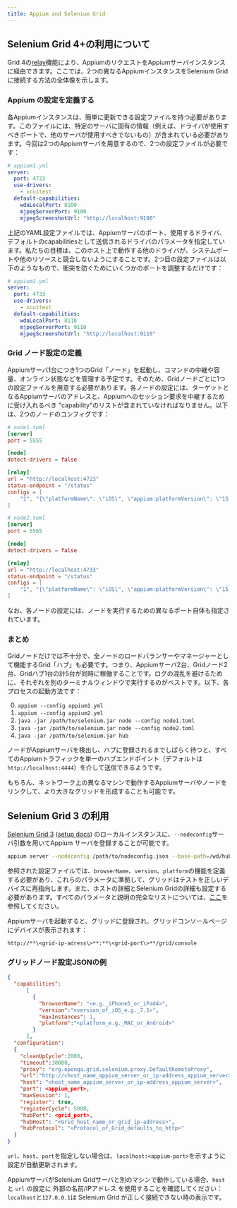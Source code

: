 ```yaml
---
title: Appium and Selenium Grid
---
```


<!-- ## Using Selenium Grid 4+ -->
## Selenium Grid 4+の利用について

<!-- The [relay](https://www.selenium.dev/documentation/grid/configuration/toml_options/#relaying-commands-to-a-service-endpoint-that-supports-webdriver) feature in Grid 4 allows you to proxy Appium requests to an Appium server instance. Here is an example walkthrough of how you would connect two different Appium instances to a Selenium Grid. -->
Grid 4の[relay](https://www.selenium.dev/documentation/grid/configuration/toml_options/#relaying-commands-to-a-service-endpoint-that-supports-webdriver)機能により、AppiumのリクエストをAppiumサーバインスタンスに経由できます。ここでは、2つの異なるAppiumインスタンスをSelenium Gridに接続する方法の全体像を示します。

<!-- ### Define the Appium configs -->
### Appium の設定を定義する

<!-- Each Appium instance should have a config file that can be easily updated. It should contain any information which needs to be unique to that particular server (e.g., ports its drivers should use that others should not). We are going to have 2 Appium servers, so we will need 2 config files: -->
各Appiumインスタンスは、簡単に更新できる設定ファイルを持つ必要があります。このファイルには、特定のサーバに固有の情報（例えば、ドライバが使用すべきポートで、他のサーバが使用すべきでないもの）が含まれている必要があります。今回は2つのAppiumサーバを用意するので、2つの設定ファイルが必要です：

```yaml
# appium1.yml
server:
  port: 4723
  use-drivers:
    - xcuitest
  default-capabilities:
    wdaLocalPort: 8100
    mjpegServerPort: 9100
    mjpegScreenshotUrl: "http://localhost:9100"
```

<!-- In the above YAML config file, we specify the Appium server port, the driver used, and parameters for the driver that will be sent in as default capabilities. Our goal is to ensure that any other drivers running on this host will not compete with system ports or other resources. The second config file could look like the following, where we simply adjust a few ports to prevent clashes: -->
上記のYAML設定ファイルでは、Appiumサーバのポート、使用するドライバ、デフォルトのcapabilitiesとして送信されるドライバのパラメータを指定しています。私たちの目標は、このホスト上で動作する他のドライバが、システムポートや他のリソースと競合しないようにすることです。2つ目の設定ファイルは以下のようなもので、衝突を防ぐためにいくつかのポートを調整するだけです：

```yaml
# appium2.yml
server:
  port: 4733
  use-drivers:
    - xcuitest
  default-capabilities:
    wdaLocalPort: 8110
    mjpegServerPort: 9110
    mjpegScreenshotUrl: "http://localhost:9110"
```

<!-- ### Define the Grid node configs -->
### Grid ノード設定の定義

<!-- We will be launching one Grid "node" per Appium server, to manage relaying commands and determining capacity and online status, etc... So we should have one config file per Grid node as well. Each node config should include the address of the Appium server it will target, as well as a list of capability "configs" it should accept to relay a session request to Appium. Here is what the config could look like for the two nodes: -->
Appiumサーバ1台につき1つのGrid「ノード」を起動し、コマンドの中継や容量、オンライン状態などを管理する予定です。そのため、Gridノードごとに1つの設定ファイルを用意する必要があります。各ノードの設定には、ターゲットとなるAppiumサーバのアドレスと、Appiumへのセッション要求を中継するために受け入れるべき "capability"のリストが含まれていなければなりません。以下は、2つのノードのコンフィグです：

```toml
# node1.toml
[server]
port = 5555

[node]
detect-drivers = false

[relay]
url = "http://localhost:4723"
status-endpoint = "/status"
configs = [
    "1", "{\"platformName\": \"iOS\", \"appium:platformVersion\": \"15.5\", \"appium:deviceName\": \"iPhone 13\", \"appium:automationName\": \"XCUITest\"}"
]
```

```toml
# node2.toml
[server]
port = 5565

[node]
detect-drivers = false

[relay]
url = "http://localhost:4733"
status-endpoint = "/status"
configs = [
    "1", "{\"platformName\": \"iOS\", \"appium:platformVersion\": \"15.5\", \"appium:deviceName\": \"iPhone 12\", \"appium:automationName\": \"XCUITest\"}"
]
```

<!-- Note that each node config also specifies a different port itself for the node to run on. -->
なお、各ノードの設定には、ノードを実行するための異なるポート自体も指定されています。

<!-- ### Putting it together -->
### まとめ

<!-- The Grid nodes aren't enough--you'll also want a Grid "hub" that acts as a load balancer and manager for all the nodes. So in the end we'll have 5 processes running at once: 2 Appium servers, 2 Grid nodes, and 1 Grid hub. It's best to run each of these in a separate terminal window to avoid confusion of logs. Here is how you'd start each process: -->
Gridノードだけでは不十分で、全ノードのロードバランサーやマネージャーとして機能するGrid「ハブ」も必要です。つまり、Appiumサーバ2台、Gridノード2台、Gridハブ1台の計5台が同時に稼働することです。ログの混乱を避けるために、それぞれを別のターミナルウィンドウで実行するのがベストです。以下、各プロセスの起動方法です：

0. `appium --config appium1.yml`
0. `appium --config appium2.yml`
0. `java -jar /path/to/selenium.jar node --config node1.toml`
0. `java -jar /path/to/selenium.jar node --config node2.toml`
0. `java -jar /path/to/selenium.jar hub`

<!-- Once you wait a few moments for the nodes to detect their Appium servers, and to register with the hub, you'll be able to send all your Appium traffic via the single hub endpoint (defaulting to `http://localhost:4444`). -->
ノードがAppiumサーバを検出し、ハブに登録されるまでしばらく待つと、すべてのAppiumトラフィックを単一のハブエンドポイント（デフォルトは`http://localhost:4444`）を介して送信できるようです。

<!-- And of course, you're able to link up Appium servers and nodes running on different machines in your network to form a larger grid. -->
もちろん、ネットワーク上の異なるマシンで動作するAppiumサーバやノードをリンクして、より大きなグリッドを形成することも可能です。

<!-- ## Using Selenium Grid 3 -->
## Selenium Grid 3 の利用

<!-- It is possible to register your Appium server with a local [Selenium Grid 3](https://www.selenium.dev/documentation/legacy/selenium_3/grid_3/) ([setup docs](https://www.selenium.dev/documentation/legacy/grid_3/setting_up_your_own_grid/)) instance by using the `--nodeconfig` server argument. -->
[Selenium Grid 3](https://www.selenium.dev/documentation/legacy/selenium_3/grid_3/) ([setup docs](https://www.selenium.dev/documentation/legacy/grid_3/setting_up_your_own_grid/)) のローカルインスタンスに、`--nodeconfig`サーバ引数を用いてAppium サーバを登録することが可能です。

```bash
appium server --nodeconfig /path/to/nodeconfig.json --base-path=/wd/hub
```

<!-- In the referenced config file you have to define the `browserName`, `version` and `platform` capabilities and based on these parameters the grid will re-direct your test to the right device. You will also need to configure your host details and the Selenium Grid details. For a full list of all parameters and descriptions see [here](https://www.selenium.dev/documentation/legacy/selenium_3/grid_setup/). -->
参照された設定ファイルでは、`browserName`、`version`、`platform`の機能を定義する必要があり、これらのパラメータに準拠して、グリッドはテストを正しいデバイスに再指向します。また、ホストの詳細とSelenium Gridの詳細も設定する必要があります。すべてのパラメータと説明の完全なリストについては、[ここ](https://www.selenium.dev/documentation/legacy/selenium_3/grid_setup/)を参照してください。

<!-- Once you start the Appium server it will register with the grid, and you will see your device on the grid console page: -->
Appiumサーバを起動すると、グリッドに登録され、グリッドコンソールページにデバイスが表示されます：

`http://**\<grid-ip-adress\>**:**\<grid-port\>**/grid/console`

<!-- ### Example Grid Node Configuration JSON -->
### グリッドノード設定JSONの例

```json
{
  "capabilities":
      [
        {
          "browserName": "<e.g._iPhone5_or_iPad4>",
          "version":"<version_of_iOS_e.g._7.1>",
          "maxInstances": 1,
          "platform":"<platform_e.g._MAC_or_Android>"
        }
      ],
  "configuration":
  {
    "cleanUpCycle":2000,
    "timeout":30000,
    "proxy": "org.openqa.grid.selenium.proxy.DefaultRemoteProxy",
    "url":"http://<host_name_appium_server_or_ip-address_appium_server>:<appium_port>/wd/hub",
    "host": "<host_name_appium_server_or_ip-address_appium_server>",
    "port": <appium_port>,
    "maxSession": 1,
    "register": true,
    "registerCycle": 5000,
    "hubPort": <grid_port>,
    "hubHost": "<Grid_host_name_or_grid_ip-address>",
    "hubProtocol": "<Protocol_of_Grid_defaults_to_http>"
  }
}
```

<!-- If `url`, `host`, and `port` are not given, the config will be auto updated to point to `localhost:<appium-port>`. -->
`url`、`host`、`port`を指定しない場合は、`localhost:<appium-port>`を示すように設定が自動更新されます。

<!-- If your Appium server is running on a different machine to your Selenium Grid server, make sure you use an external name/IP address in your `host` and `url` configuration; `localhost` and `127.0.0.1` will prevent Selenium Grid from connecting correctly. -->
AppiumサーバがSelenium Gridサーバと別のマシンで動作している場合、`host` と `url` の設定に 外部の名前/IPアドレス を使用することを確認してください：`localhost`と`127.0.0.1`は Selenium Grid が正しく接続できない時の表示です。
